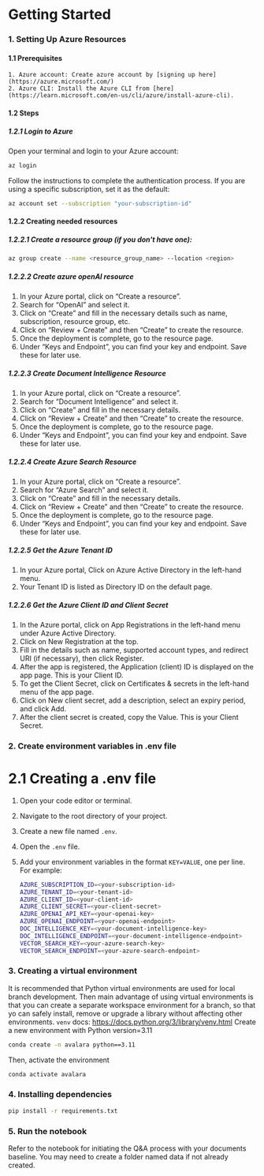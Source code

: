 
# Getting Started

### 1. Setting Up Azure Resources
#### 1.1 Prerequisites
    1. Azure account: Create azure account by [signing up here](https://azure.microsoft.com/)
    2. Azure CLI: Install the Azure CLI from [here](https://learn.microsoft.com/en-us/cli/azure/install-azure-cli).

#### 1.2 Steps
##### 1.2.1 Login to Azure
Open your terminal and login to your Azure account:
```bash
az login
```
Follow the instructions to complete the authentication process. If you are using a specific subscription, set it as the default:
```bash
az account set --subscription "your-subscription-id"
```

#### 1.2.2 Creating needed resources
##### 1.2.2.1 Create a resource group (if you don't have one):
``` bash
az group create --name <resource_group_name> --location <region>
```
##### 1.2.2.2 Create azure openAI resource
1. In your Azure portal, click on “Create a resource”.
2. Search for “OpenAI” and select it.
3. Click on “Create” and fill in the necessary details such as name, subscription, resource group, etc.
4. Click on “Review + Create” and then “Create” to create the resource.
5. Once the deployment is complete, go to the resource page.
6. Under “Keys and Endpoint”, you can find your key and endpoint. Save these for later use.

##### 1.2.2.3 Create Document Intelligence Resource
1. In your Azure portal, click on “Create a resource”.
2. Search for “Document Intelligence” and select it.
3. Click on “Create” and fill in the necessary details.
4. Click on “Review + Create” and then “Create” to create the resource.
5. Once the deployment is complete, go to the resource page.
6. Under “Keys and Endpoint”, you can find your key and endpoint. Save these for later use.

##### 1.2.2.4 Create Azure Search Resource
1. In your Azure portal, click on “Create a resource”.
2. Search for “Azure Search” and select it.
3. Click on “Create” and fill in the necessary details.
4. Click on “Review + Create” and then “Create” to create the resource.
5. Once the deployment is complete, go to the resource page.
6. Under “Keys and Endpoint”, you can find your key and endpoint. Save these for later use.

##### 1.2.2.5 Get the Azure Tenant ID
1. In your Azure portal, Click on Azure Active Directory in the left-hand menu.
3. Your Tenant ID is listed as Directory ID on the default page.

##### 1.2.2.6 Get the Azure Client ID and Client Secret
1. In the Azure portal, click on App Registrations in the left-hand menu under Azure Active Directory.
3. Click on New Registration at the top.
5. Fill in the details such as name, supported account types, and redirect URI (if necessary), then click Register.
7. After the app is registered, the Application (client) ID is displayed on the app page. This is your Client ID.
9. To get the Client Secret, click on Certificates & secrets in the left-hand menu of the app page.
11. Click on New client secret, add a description, select an expiry period, and click Add.
13. After the client secret is created, copy the Value. This is your Client Secret.

### 2. Create environment variables in .env file 
# 2.1 Creating a .env file
1. Open your code editor or terminal.
2. Navigate to the root directory of your project.
3. Create a new file named `.env`.
4. Open the `.env` file.
5. Add your environment variables in the format `KEY=VALUE`, one per line. For example:

   ```bash
   AZURE_SUBSCRIPTION_ID=<your-subscription-id>
   AZURE_TENANT_ID=<your-tenant-id>
   AZURE_CLIENT_ID=<your-client-id>
   AZURE_CLIENT_SECRET=<your-client-secret>
   AZURE_OPENAI_API_KEY=<your-openai-key>
   AZURE_OPENAI_ENDPOINT=<your-openai-endpoint>
   DOC_INTELLIGENCE_KEY=<your-document-intelligence-key>
   DOC_INTELLIGENCE_ENDPOINT=<your-document-intelligence-endpoint>
   VECTOR_SEARCH_KEY=<your-azure-search-key>
   VECTOR_SEARCH_ENDPOINT=<your-azure-search-endpoint>
   ```

### 3. Creating a virtual environment
It is recommended that Python virtual environments are used for local branch development.
Then main advantage of using virtual environments is that you can create a separate workspace environment for a branch, so that yo can safely install, remove or upgrade a library without affecting other environments.
`venv` docs: https://docs.python.org/3/library/venv.html
Create a new environment with Python version=3.11
``` bash
conda create -n avalara python==3.11
```
Then, activate the environment
```bash
conda activate avalara
```

### 4. Installing dependencies
```bash
pip install -r requirements.txt
```

### 5. Run the notebook
Refer to the notebook for initiating the Q&A process with your documents baseline.
You may need to create a folder named data if not already created.